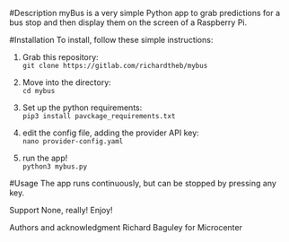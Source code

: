 #Description
myBus is a very simple Python app to grab predictions for a bus stop and then display them on the screen of a Raspberry Pi.



#Installation
To install, follow these simple instructions:

1. Grab this repository:\
``git clone https://gitlab.com/richardtheb/mybus``

2. Move into the directory:\
``cd mybus``

3. Set up the python requirements:\
``pip3 install pavckage_requirements.txt``

4. edit the config file, adding the provider API key:\
``nano provider-config.yaml``

5. run the app!\
``python3 mybus.py``


#Usage
The app runs continuously, but can be stopped by pressing any key.

Support
None, really! Enjoy!

Authors and acknowledgment
Richard Baguley for Microcenter
